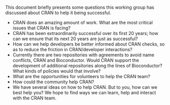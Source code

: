 This document briefly presents some questions this working group has discussed about CRAN to help it being successful.

 * CRAN does an amazing amount of work. What are the most critical issues that CRAN is facing?
 * CRAN has been extraordinarily successful over its first 20 years; how can we ensure that its next 20 years are just as successful?
 * How can we help developers be better informed about CRAN checks, so as to reduce the friction in CRAN/developer interactions?
 * Currently there are two repositories with agreements to avoid name conflicts, CRAN and Bioconductor. Would CRAN support the development of additional repositories along the lines of Bioconductor? What kinds of policies would that involve?
 * What are the opportunities for volunteers to help the CRAN team?
 * How could the community help CRAN?
 * We have several ideas on how to help CRAN. But to you, how can we best help you?
 We hope to find ways we can learn, help and interact with the CRAN team.
